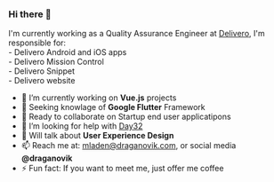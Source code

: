 ### Hi there 👋

I'm currently working as a Quality Assurance Engineer at [Delivero](https://Delivero.rs), I'm responsible for:\
    - Delivero Android and iOS apps\
    - Delivero Mission Control\
    - Delivero Snippet\
    - Delivero website

- 🔭 I’m currently working on **Vue.js** projects
- 🌱 Seeking knowlage of **Google Flutter** Framework
- 👯 Ready to collaborate on Startup end user applicatipons 
- 🤔 I’m looking for help with [Day32](https://github.com/draganovik/Day32)
- 💬 Will talk about **User Experience Design**
- 📫 Reach me at: mladen@draganovik.com, or social media **@draganovik**
- ⚡ Fun fact: If you want to meet me, just offer me coffee

